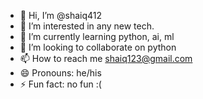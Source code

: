 - 👋 Hi, I’m @shaiq412
- 👀 I’m interested in any new tech.
- 🌱 I’m currently learning python, ai, ml
- 💞️ I’m looking to collaborate on python
- 📫 How to reach me shaiq123@gmail.com
- 😄 Pronouns: he/his
- ⚡ Fun fact: no fun :(

<!---
shaiq412/shaiq412 is a ✨ special ✨ repository because its `README.md` (this file) appears on your GitHub profile.
You can click the Preview link to take a look at your changes.
--->
